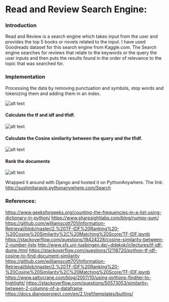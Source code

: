 # Read and Review Search Engine:

### Introduction

Read and Review is a search engine which takes input from the user and provides the top 5 books or novels related to the input.
I have used Goodreads dataset for this search engine from Kaggle.com. 
The Search engine searches for reviews that relate to the keywords or the query the user inputs and then puts the results found in the order of relevance 
to the topic that was searched for.

### Implementation

Processing the data by removing punctuation and symbols, stop words and tokenizing them and adding them in an index.

![alt text](https://raw.githubusercontent.com/username/projectname/branch/path/to/implementation_1.png)

#### Calculate the tf and idf and tfidf.

![alt text](https://raw.githubusercontent.com/username/projectname/branch/path/to/implementation_1.png)

#### Calculate the Cosine similarity between the query and the tfidf.

![alt text](https://raw.githubusercontent.com/username/projectname/branch/path/to/implementation_1.png)

#### Rank the documents

![alt text](https://raw.githubusercontent.com/username/projectname/branch/path/to/implementation_1.png)


Wrapped it around with Django and hosted it on PythonAnywhere. 
The link: http://sushmitaravip.pythonanywhere.com/Search


### References:
https://www.geeksforgeeks.org/counting-the-frequencies-in-a-list-using-dictionary-in-python/
https://www.sharpsightlabs.com/blog/numpy-sum/
https://github.com/williamscott701/Information-Retrieval/blob/master/2.%20TF-IDF%20Ranking%20-%20Cosine%20Similarity%2C%20Matching%20Score/TF-IDF.ipynb
https://stackoverflow.com/questions/18424228/cosine-similarity-between-2-number-lists
http://www.sfs.uni-tuebingen.de/~ddekok/ir/lectures/tf-idf-dump.html
https://stackoverflow.com/questions/12118720/python-tf-idf-cosine-to-find-document-similarity
https://github.com/williamscott701/Information-Retrieval/blob/master/2.%20TF-IDF%20Ranking%20-%20Cosine%20Similarity%2C%20Matching%20Score/TF-IDF.ipynb
https://www.saltycrane.com/blog/2007/10/using-pythons-finditer-to-highlight/
https://stackoverflow.com/questions/50573053/similarity-between-2-columns-of-a-dataframe
https://docs.djangoproject.com/en/2.1/ref/templates/builtins/
